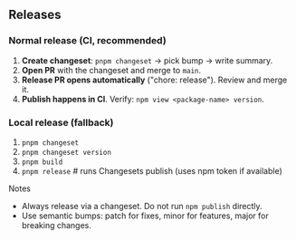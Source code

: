 ## Releases

### Normal release (CI, recommended)
1. **Create changeset**: `pnpm changeset` → pick bump → write summary.
2. **Open PR** with the changeset and merge to `main`.
3. **Release PR opens automatically** ("chore: release"). Review and merge it.
4. **Publish happens in CI**. Verify: `npm view <package-name> version`.

### Local release (fallback)
1. `pnpm changeset`
2. `pnpm changeset version`
3. `pnpm build`
4. `pnpm release`  # runs Changesets publish (uses npm token if available)

Notes
- Always release via a changeset. Do not run `npm publish` directly.
- Use semantic bumps: patch for fixes, minor for features, major for breaking changes.
